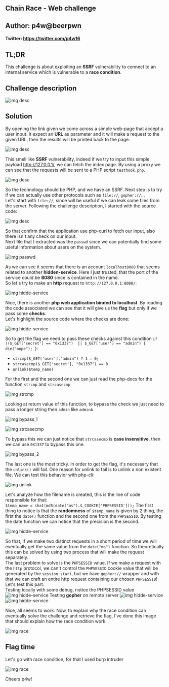 ## Chain Race - Web challenge
## Author: p4w@beerpwn
#### Twitter: https://twitter.com/p4w16

## TL;DR
This challenge is about exploiting an __SSRF__ vulnerability to connect to an internal service which is vulnerable to a __race condition__.

## Challenge description
![img desc](screen/chal_desc.png)


## Solution
By opening the link given we come across a simple web-page that accept a user input. It expect an __URL__ as parameter and it will make a request to the given URL, then the results will be printed back to the page.

![img desc](screen/test_google.png)

This smell like __SSRF__ vulnerability, indeed if we try to input this simple payload http://127.0.0.1/, we can fetch the index page.
By using a proxy we can see that the requests will be sent to a PHP script `testhook.php`.

![img desc](screen/ssrf_poc_burp.png)

So the technology should be PHP, and we have an SSRF. Next step is to try if we can actually use other protocols such as `file://`, `gopher://`...\
Let's start with `file://`, since will be useful if we can leak some files from the server.
Following the challenge description, I started with the source code:

![img desc](screen/source_ssrf.png)

So that confirm that the application use php-curl to fetch our input, also there isn't any check on our input.\
Next file that I extracted was the `passwd` since we can potentially find some useful information about users on the system.

![img passwd](screen/discover_hidden_service_via_passwd.png)

As we can see it seems that there is an account `localhost8080` that seems related to another __hidden-service__. Here I just trusted, that the port of the service could be __8080__ since is contained in the name.\
So let's try to make an __http__ request to `http://127.0.0.1:8080/`:

![img hidde-service](screen/source.png)

Nice, there is another __php web application binded to localhost__. By reading the code associated we can see that it will give us the __flag__ but only if we pass some __checks__.\
Let's highlight the source code where the checks are done:

![img hidde-service](screen/source_debug.png)

 So to get the flag we need to pass these checks against this condition `if (($_GET['secret'] == "0x1337")	|| $_GET['user'] == "admin") {   die("nope"); }`:
 * `strcmp($_GET['user'],"admin") ? 1 : 0;`
 * `strcasecmp($_GET['secret'], "0x1337") == 0`
 * `unlink($temp_name)`

For the first and the second one we can just read the php-docs for the function `strcmp` and `strcasecmp`

![img strcmp](screen/strcmp.png)

Looking at return value of this function, to bypass the check we just need to pass a longer string then `admin` like `adminA`

![img bypass_1](screen/bypass_1.PNG)

![img strcasecmp](screen/strcasecmp.png)

To bypass this we can just notice that `strcasecmp` is __case insensitive__, then we can use `0X1337` to bypass this one.

![img bypass_2](screen/bypass_2.png)

The last one is the most tricky. In order to get the flag, it's necessary that the `unlink()` will fail. One reason for unlink to fail is to unlink a non existent file. We can test this behavior with php-cli:

![img unlink](screen/unlink_fail.png)

Let's analyze how the filename is created, this is the line of code responsible for that:\
```$temp_name = sha1(md5(date("ms").$_COOKIE['PHPSESSID']));```
The first thing to notice is that the __randomness__ of `$temp_name` is given by 2 thing, the first the `date()` function and the second one from the `PHPSESSID`.
By testing the date function we can notice that the precision is the second.

![img hidde-service](screen/date.png)

So that, if we make two distinct requests in a short period of time we will eventually get the same value from the `date("ms")` function. So theoretically this can be solved by using two process that will make the request separately.\
The last problem to solve is the `PHPSESSID` value. If we make a request with the `http` protocol, we can't control the `PHPSESSID` cookie value that will be generated by the `session_start`, but we have `gopher://` wrapper and with that we can craft an entire http request containing our chosen `PHPSESSID`!
Let's test this part.\
Testing locally with some debug, notice the PHPSESSID value
![img hidde-service](screen/test_locally.png)
Testing __gopher__ on remote server
![img hidde-service](screen/ssrf_gopher_decoded.png)
![img hidde-service](screen/ssrf_gopher.png)

Nice, all seems to work. Now, to explain why the race condition can eventually solve the challenge and retrieve the flag, I've done this image that should explain how the race condition work.

![img race](screen/flow.png)

## Flag time

Let's go with race condition, for that I used burp intruder

![img race](screen/race_cond_flag.png)

Cheers p4w!
